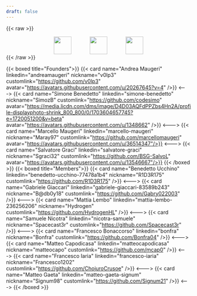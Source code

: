 ```yaml
---
draft: false
---
```


{{< raw >}}
<div style="display: flex; justify-content: center; column-gap: 50px">
    <a href="https://github.com/naslabsec">
        <img src="/img/contacts/github.png" style="width: 48px;" />
    </a>
    <a href="https://ctftime.org/team/199725">
        <img src="/img/contacts/ctftime.png" style="width: 48px;" />
    </a>
    <a href="mailto:naslabsec@gmail.com">
        <img src="/img/contacts/email.png" style="width: 48px;" />
    </a>
</div>
{{< /raw >}}

{{< boxed title="Founders">}}
{{< card name="Andrea Maugeri" linkedin="andreamaugeri" nickname="v0lp3" customlink="https://github.com/v0lp3" avatar="https://avatars.githubusercontent.com/u/20267645?v=4" />}}
<--->
{{< card name="Simone Benedetto" linkedin="simone-benedetto" nickname="SimozB" customlink="https://github.com/codesimo" avatar="https://media.licdn.com/dms/image/D4D03AQFdPPZbs4Hn2A/profile-displayphoto-shrink_800_800/0/1703604657745?e=1720051200&v=beta" avatar="https://avatars.githubusercontent.com/u/1348662" />}}
<--->
{{< card name="Marcello Maugeri" linkedin="marcello-maugeri" nickname="Maray97" customlink="https://github.com/marcellomaugeri" avatar="https://avatars.githubusercontent.com/u/36514347"/>}}
<--->
{{< card name="Salvatore Graci" linkedin="salvatore-graci" nickname="Sgraci32" customlink="https://github.com/BSG-SalvoL" avatar="https://avatars.githubusercontent.com/u/13546667"/>}}
{{< /boxed >}}
{{< boxed title="Members">}}
{{< card name="Benedetto Ucchino" linkedin="benedetto-ucchino-77478a1b4" nickname="R1D3R175" customlink="https://github.com/R1D3R175" />}}
<--->
{{< card name="Gabriele Giaccari" linkedin="gabriele-giaccari-83589b243" nickname="B@db0y18" customlink="https://github.com/Gabry022003" />}}
<--->
{{< card name="Mattia Lembo" linkedin="mattia-lembo-236256206" nickname="Hydrogen" customlink="https://github.com/HydrogenHL" />}}
<--->
{{< card name="Samuele Nicotra" linkedin="nicotra-samuele" nickname="Spacecast3r" customlink="https://github.com/Spacecast3r" />}}
<--->
{{< card name="Francesco Bonaccorso" linkedin="bonfra" nickname="Bonfra" customlink="https://github.com/Bonfra04" />}}
<--->
{{< card name="Matteo Capodicasa" linkedin="matteocapodicasa" nickname="matteocapo" customlink="https://github.com/mcap0" />}}
<--->
{{< card name="Francesco Iaria" linkedin="francesco-iaria" nickname="Francesco1202" customlink="https://github.com/ChojuroCrusoe" />}}
<--->
{{< card name="Matteo Gaeta" linkedin="matteo-gaeta-signum" nickname="Signum98" customlink="https://github.com/Signum21" />}}
<--->
{{< /boxed >}}
